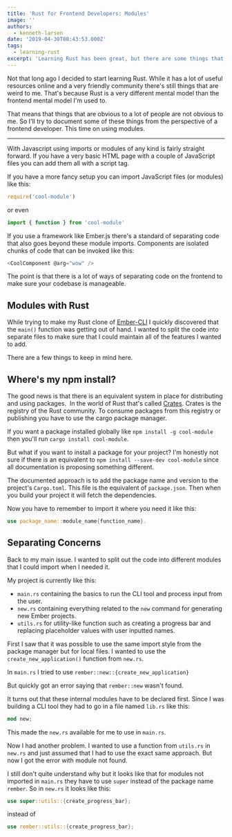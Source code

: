 ```yaml
---
title: 'Rust for Frontend Developers: Modules'
image: ''
authors:
  - kenneth-larsen
date: '2019-04-30T08:43:53.000Z'
tags:
  - learning-rust
excerpt: 'Learning Rust has been great, but there are some things that are still weird to me.'
---
```

Not that long ago I decided to start learning Rust. While it has a lot of useful
resources online and a very friendly community there's still things that are
weird to me. That's because Rust is a very different mental model than the
frontend mental model I'm used to. 


That means that things that are obvious to a lot of people are not obvious to
me. So I'll try to document some of these things from the perspective of a
frontend developer. This time on using modules.


--------------------------------------------------------------------------------

With Javascript using imports or modules of any kind is fairly straight forward.
If you have a very basic HTML page with a couple of JavaScript files you can add
them all with a script tag. 

If you have a more fancy setup you can import JavaScript files (or modules) like
this:

```js
require('cool-module')
```
or even 

```js
import { function } from 'cool-module'
```

If you use a framework like Ember.js there's a standard of separating code that
also goes beyond these module imports. Components are isolated chunks of code
that can be invoked like this: 

```js
<CoolComponent @arg="wow" />
```

The point is that there is a lot of ways of separating code on the frontend to
make sure your codebase is manageable. 

## Modules with Rust
While trying to make my Rust clone of [Ember-CLI](https://github.com/kennethlarsen/rember-cli) I quickly discovered that the 
`main()` function was getting out of hand. I wanted to split the code into
separate files to make sure that I could maintain all of the features I wanted
to add.

There are a few things to keep in mind here.

## Where's my npm install?
The good news is that there is an equivalent system in place for distributing
and using packages.  In the world of Rust that's called [Crates](https://crates.io/). Crates is the registry of the Rust community. To consume
packages from this registry or publishing you have to use the cargo package
manager. 

If you want a package installed globally like `npm install -g cool-module`  then
you'll run `cargo install cool-module`.

But what if you want to install a package for your project? I'm honestly not
sure if there is an equivalent to `npm install --save-dev cool-module` since all
documentation is proposing something different. 

The documented approach is to add the package name and version to the project's 
`Cargo.toml`. This file is the equivalent of `package.json`. Then when you build
your project it will fetch the dependencies. 

Now you have to remember to import it where you need it like this:

```rust
use package_name::module_name{function_name}.
```

## Separating Concerns
Back to my main issue. I wanted to split out the code into different modules
that I could import when I needed it.

My project is currently like this:

 * `main.rs` containing the basics to run the CLI tool and process input from the
   user.
 * `new.rs` containing everything related to the `new` command for generating new
   Ember projects.
 * `utils.rs` for utility-like function such as creating a progress bar and
   replacing placeholder values with user inputted names.

First I saw that it was possible to use the same import style from the package
manager but for local files. I wanted to use the `create_new_application()`
function from `new.rs`.

In `main.rs` I tried to use `rember::new::{create_new_application}`

But quickly got an error saying that `rember::new` wasn't found.

It turns out that these internal modules have to be declared first. Since I was
building a CLI tool they had to go in a file named `lib.rs` like this:

```rust
mod new;
```

This made the `new.rs` available for me to use in `main.rs`.

Now I had another problem. I wanted to use a function from `utils.rs` in `new.rs` 
and just assumed that I had to use the exact same approach. But now I got the
error with module not found.

I still don't quite understand why but it looks like that for modules not
imported in `main.rs` they have to use `super` instead of the package name `rember`.
So in `new.rs` it looks like this:

```rust
use super::utils::{create_progress_bar};
```

instead of

```rust 
use rember::utils::{create_progress_bar};
```
